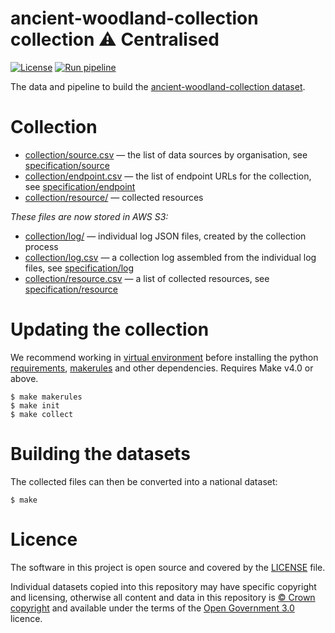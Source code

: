 # ancient-woodland-collection collection ⚠️ Centralised

[![License](https://img.shields.io/github/license/mashape/apistatus.svg)](https://github.com/digital-land/ancient-woodland-collection/blob/main/LICENSE)
[![Run pipeline](https://github.com/digital-land/ancient-woodland-collection/actions/workflows/run.yml/badge.svg)](https://github.com/digital-land/ancient-woodland-collection/actions/workflows/run.yml)

The data and pipeline to build the [ancient-woodland-collection dataset](https://www.digital-land.info/dataset/ancient-woodland-collection).

# Collection

* [collection/source.csv](collection/source.csv) — the list of data sources by organisation, see [specification/source](https://digital-land.github.io/specification/schema/source/)
* [collection/endpoint.csv](collection/endpoint.csv) — the list of endpoint URLs for the collection, see [specification/endpoint](https://digital-land.github.io/specification/schema/endpoint)
* [collection/resource/](collection/resource/) — collected resources

*These files are now stored in AWS S3:*

* [collection/log/](https://files.planning.data.gov.uk/ancient-woodland-collection/collection/log/) — individual log JSON files, created by the collection process
* [collection/log.csv](https://files.planning.data.gov.uk/ancient-woodland-collection/collection/log.csv) — a collection log assembled from the individual log files, see [specification/log](https://files.planning.data.gov.uk/ancient-woodland-collection/https://digital-land.github.io/specification/schema/log)
* [collection/resource.csv](https://files.planning.data.gov.uk/ancient-woodland-collection/collection/resource.csv) — a list of collected resources, see [specification/resource](https://files.planning.data.gov.uk/ancient-woodland-collection/https://digital-land.github.io/specification/schema/resource)

# Updating the collection

We recommend working in [virtual environment](http://docs.python-guide.org/en/latest/dev/virtualenvs/) before installing the python [requirements](requirements.txt), [makerules](https://github.com/digital-land/makerules) and other dependencies. Requires Make v4.0 or above.

    $ make makerules
    $ make init
    $ make collect

# Building the datasets

The collected files can then be converted into a national dataset:

    $ make

# Licence

The software in this project is open source and covered by the [LICENSE](LICENSE) file.

Individual datasets copied into this repository may have specific copyright and licensing, otherwise all content and data in this repository is
[© Crown copyright](http://www.nationalarchives.gov.uk/information-management/re-using-public-sector-information/copyright-and-re-use/crown-copyright/)
and available under the terms of the [Open Government 3.0](https://www.nationalarchives.gov.uk/doc/open-government-licence/version/3/) licence.
